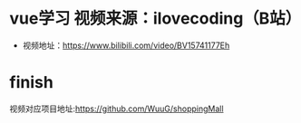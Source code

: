 # vue学习 视频来源：ilovecoding（B站）
+ 视频地址：https://www.bilibili.com/video/BV15741177Eh
# finish
视频对应项目地址:https://github.com/WuuG/shoppingMall 
